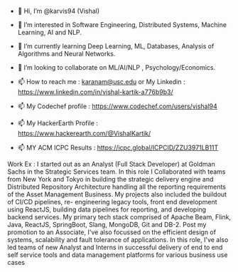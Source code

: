 - 👋 Hi, I’m @karvis94 (Vishal)
- 👀 I’m interested in Software Engineering, Distributed Systems, Machine Learning, AI and NLP.
- 🌱 I’m currently learning Deep Learning, ML, Databases, Analysis of Algorithms and Neural Networks.
- 💞️ I’m looking to collaborate on ML/AI/NLP , Psychology/Economics.
- 📫 How to reach me : karanam@usc.edu or My Linkedin : https://www.linkedin.com/in/vishal-kartik-a776b9b3/

- 📫 My Codechef profile : https://www.codechef.com/users/vishal94
- 📫 My HackerEarth Profile : https://www.hackerearth.com/@VishalKartik/
- 📫 MY ACM ICPC Results : https://icpc.global/ICPCID/ZZU3971LB11T

Work Ex : I started out as an Analyst (Full Stack Developer) at Goldman Sachs in the Strategic Services team. In this role I Collaborated with teams from New York and Tokyo in building the strategic delivery engine and Distributed Repository Architecture handling all the reporting requirements of the Asset Management Business. My projects also included the buildout of CI/CD pipelines, re- engineering legacy tools, front end development using ReactJS, building data pipelines for reporting, and developing backend services. My primary tech stack comprised of Apache Beam, Flink, Java, ReactJS, SpringBoot, Slang, MongoDB, Git and DB-2. Post my promotion to an Associate, I've also focussed on the efficient design of systems, scalability and fault tolerance of applications. In this role, I've also led teams of new Analyst and Interns in successful delivery of end to end self service tools and data management platforms for various business use cases

